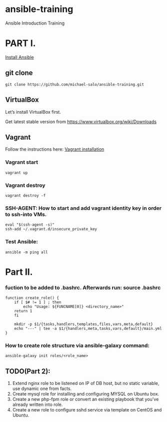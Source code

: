 # ansible-training

Ansible Introduction Training
# PART I.
[Install Ansible](http://docs.ansible.com/ansible/latest/installation_guide/intro_installation.html)

## git clone
```git clone https://github.com/michael-salo/ansible-training.git```

## VirtualBox

Let’s install VirtualBox first.

Get latest stable version from https://www.virtualbox.org/wiki/Downloads

## Vagrant
Follow the instructions here: [Vagrant installation](https://www.vagrantup.com/docs/installation/)

### Vagrant start
```vagrant up```

### Vagrant destroy
```vagrant destroy -f```

### SSH-AGENT: How to start and add vagrant identity key in order to ssh-into VMs.
```
eval "$(ssh-agent -s)"
ssh-add ~/.vagrant.d/insecure_private_key
```

### Test Ansible:

```ansible -m ping all```

# Part II.

### fuction to be added to .bashrc. Afterwards run: source .bashrc
```
function create_role() {
    if [ $# != 1 ] ; then
        echo "Usage: ${FUNCNAME[0]} <directory_name>"
    return 1
    fi

    mkdir -p $1/{tasks,handlers,templates,files,vars,meta,default}
    echo "---" | tee -a $1/{handlers,meta,tasks,vars,default}/main.yml
}
```
### How to create role structure via ansible-galaxy command:
```ansible-galaxy init roles/<role_name>```
## TODO(Part 2): 
1. Extend nginx role to be listened on IP of DB host, but no static variable, use dynamic one from facts.
2. Create mysql role for installing and configuring MYSQL on Ubuntu box.
3. Create a new php-fpm role or convert an existing playbook that you've already written into role.
4. Create a new role to configure sshd service via template on CentOS and Ubuntu.
